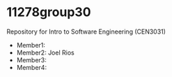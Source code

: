 # 11278group30

Repository for Intro to Software Engineering (CEN3031)

- Member1:
- Member2: Joel Rios
- Member3:
- Member4:
